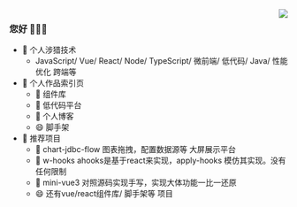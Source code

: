 <img align="right" src="https://github-readme-stats.vercel.app/api?username=a572251465&show_icons=true&icon_color=CE1D2D&text_color=718096&bg_color=ffffff&hide_title=true" />

### 您好 👋👋👋
 - 🔭 个人涉猎技术
    - JavaScript/ Vue/ React/ Node/ TypeScript/ 微前端/ 低代码/ Java/ 性能优化 跨端等
 - 🔭 个人作品索引页
    - 🔭 组件库
    - 🌱 低代码平台
    - 💬 个人博客
    - 😄 脚手架
 - 🔭 推荐项目
     - 🔭 chart-jdbc-flow 图表拖拽，配置数据源等 大屏展示平台
    - 🌱 w-hooks ahooks是基于react来实现，apply-hooks 模仿其实现。没有任何限制 
    - 💬 mini-vue3 对照源码实现手写，实现大体功能一比一还原
    - 😄 还有vue/react组件库/ 脚手架等 项目
<!--
**a572251465/a572251465** is a ✨ _special_ ✨ repository because its `README.md` (this file) appears on your GitHub profile.

Here are some ideas to get you started:

- 🔭 I’m currently working on ...
- 🌱 I’m currently learning ...
- 👯 I’m looking to collaborate on ...
- 🤔 I’m looking for help with ...
- 💬 Ask me about ...
- 📫 How to reach me: ...
- 😄 Pronouns: ...
- ⚡ Fun fact: ...
-->
